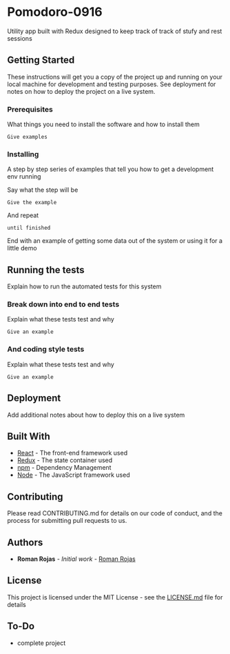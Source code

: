 # Pomodoro-0916

Utility app built with Redux designed to keep track of track of stufy and rest sessions

## Getting Started

These instructions will get you a copy of the project up and running on your local machine for development and testing purposes. See deployment for notes on how to deploy the project on a live system.

### Prerequisites

What things you need to install the software and how to install them

```
Give examples
```

### Installing

A step by step series of examples that tell you how to get a development env running

Say what the step will be

```
Give the example
```

And repeat

```
until finished
```

End with an example of getting some data out of the system or using it for a little demo

## Running the tests

Explain how to run the automated tests for this system

### Break down into end to end tests

Explain what these tests test and why

```
Give an example
```

### And coding style tests

Explain what these tests test and why

```
Give an example
```

## Deployment

Add additional notes about how to deploy this on a live system

## Built With

- [React](https://github.com/facebook/react) - The front-end framework used
- [Redux](https://github.com/reduxjs/redux) - The state container used
- [npm](https://www.npmjs.com) - Dependency Management
- [Node](https://nodejs.org/en/) - The JavaScript framework used

## Contributing

Please read CONTRIBUTING.md for details on our code of conduct, and the process for submitting pull requests to us.

## Authors

- **Roman Rojas** - _Initial work_ - [Roman Rojas](https://github.com/Rrojaski)

## License

This project is licensed under the MIT License - see the [LICENSE.md](LICENSE.md) file for details

## To-Do

- complete project
